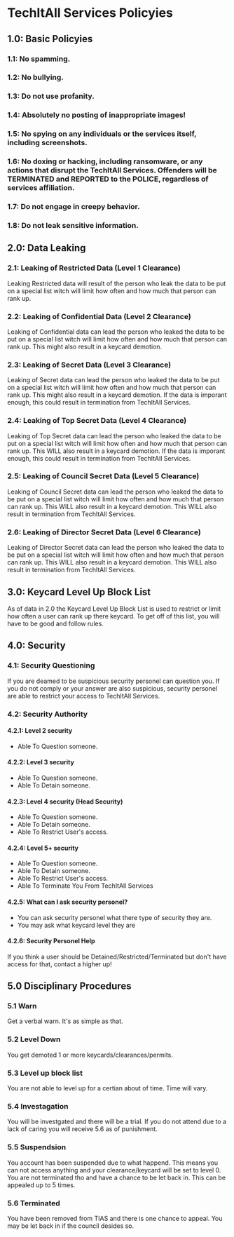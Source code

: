  # TechItAll Services Policyies

## 1.0: Basic Policyies
###  1.1: No spamming.
###  1.2: No bullying.
###  1.3: Do not use profanity.
###  1.4: Absolutely no posting of inappropriate images!
###  1.5: No spying on any individuals or the services itself, including screenshots.
###  1.6: No doxing or hacking, including ransomware, or any actions that disrupt the TechItAll Services. Offenders will be TERMINATED and REPORTED to the POLICE, regardless of services affiliation.
###  1.7: Do not engage in creepy behavior.
###  1.8: Do not leak sensitive information.
## 2.0: Data Leaking
### 2.1: Leaking of Restricted Data (Level 1 Clearance)
Leaking Restricted data will result of the person who leak the data to be put on a special list witch will limit how often and how much that person can rank up.
### 2.2: Leaking of Confidential Data (Level 2 Clearance)
Leaking of Confidential data can lead the person who leaked the data to be put on a special list witch will limit how often and how much that person can rank up. This might also result in a keycard demotion.
### 2.3: Leaking of Secret Data (Level 3 Clearance)
Leaking of Secret data can lead the person who leaked the data to be put on a special list witch will limit how often and how much that person can rank up. This might also result in a keycard demotion. If the data is imporant enough, this could result in termination from TechItAll Services.
### 2.4: Leaking of Top Secret Data (Level 4 Clearance)
Leaking of Top Secret data can lead the person who leaked the data to be put on a special list witch will limit how often and how much that person can rank up. This WILL also result in a keycard demotion. If the data is imporant enough, this could result in termination from TechItAll Services.
### 2.5: Leaking of Council Secret Data (Level 5 Clearance)
Leaking of Council Secret data can lead the person who leaked the data to be put on a special list witch will limit how often and how much that person can rank up. This WILL also result in a keycard demotion. This WILL also result in termination from TechItAll Services.
### 2.6: Leaking of Director Secret Data (Level 6 Clearance)
Leaking of Director Secret data can lead the person who leaked the data to be put on a special list witch will limit how often and how much that person can rank up. This WILL also result in a keycard demotion. This WILL also result in termination from TechItAll Services.
## 3.0: Keycard Level Up Block List
As of data in 2.0 the Keycard Level Up Block List is used to restrict or limit how often a user can rank up there keycard. To get off of this list, you will have to be good and follow rules.
## 4.0: Security
### 4.1: Security Questioning
If you are deamed to be suspicious security personel can question you. If you do not comply or your answer are also suspicious, security personel are able to restrict your access to TechItAll Services.
### 4.2: Security Authority
#### 4.2.1: Level 2 security
- Able To Question someone.
#### 4.2.2: Level 3 security
- Able To Question someone.
- Able To Detain someone.
#### 4.2.3: Level 4 security (Head Security)
- Able To Question someone.
- Able To Detain someone.
- Able To Restrict User's access.
#### 4.2.4: Level 5+ security
- Able To Question someone.
- Able To Detain someone.
- Able To Restrict User's access.
- Able To Terminate You From TechItAll Services
#### 4.2.5: What can I ask security personel?
- You can ask security personel what there type of security they are.
- You may ask what keycard level they are
#### 4.2.6: Security Personel Help
If you think a user should be Detained/Restricted/Terminated but don't have access for that, contact a higher up!
## 5.0 Disciplinary Procedures
### 5.1 Warn
Get a verbal warn. It's as simple as that.
### 5.2 Level Down
You get demoted 1 or more keycards/clearances/permits.
### 5.3 Level up block list
You are not able to level up for a certian about of time. Time will vary.
### 5.4 Investagation
You will be investgated and there will be a trial. If you do not attend due to a lack of caring you will receive 5.6 as of punishment.
### 5.5 Suspendsion
You account has been suspended due to what happend. This means you can not access anything and your clearance/keycard will be set to level 0. You are not terminated tho and have a chance to be let back in. This can be appealed up to 5 times.
### 5.6 Terminated
You have been removed from TIAS and there is one chance to appeal. You may be let back in if the council desides so.
